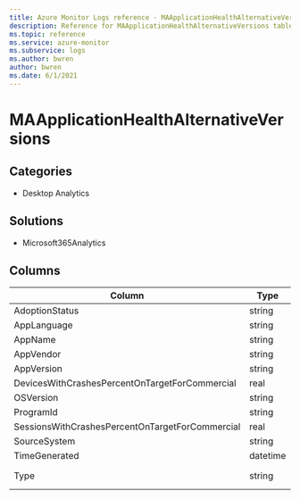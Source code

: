 ```yaml
---
title: Azure Monitor Logs reference - MAApplicationHealthAlternativeVersions
description: Reference for MAApplicationHealthAlternativeVersions table in Azure Monitor Logs.
ms.topic: reference
ms.service: azure-monitor
ms.subservice: logs
ms.author: bwren
author: bwren
ms.date: 6/1/2021
---
```


# MAApplicationHealthAlternativeVersions

 

## Categories

- Desktop Analytics
## Solutions

- Microsoft365Analytics




## Columns

|Column|Type|Description|
|---|---|---|
|AdoptionStatus|string||
|AppLanguage|string||
|AppName|string||
|AppVendor|string||
|AppVersion|string||
|DevicesWithCrashesPercentOnTargetForCommercial|real||
|OSVersion|string||
|ProgramId|string||
|SessionsWithCrashesPercentOnTargetForCommercial|real||
|SourceSystem|string||
|TimeGenerated|datetime||
|Type|string|The name of the table|
